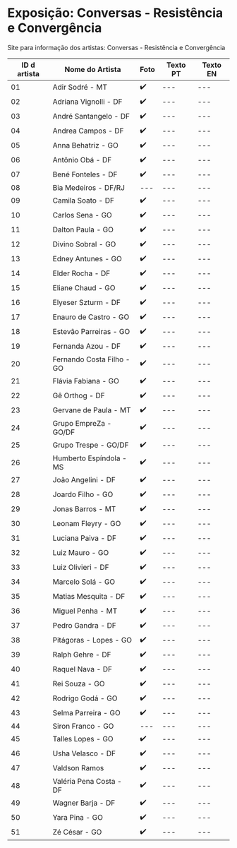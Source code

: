 # Exposição: Conversas - Resistência e Convergência
Site para informação dos artistas: Conversas - Resistência e Convergência

| ID d artista | Nome do Artista  | Foto | Texto PT | Texto EN |
| ------------ | ---------------- | --- | --- | --- |
| 01 | Adir Sodré - MT           | ✔️ | --- | --- |
| 02 | Adriana Vignolli - DF     | ✔️ | --- | --- |
| 03 | André Santangelo - DF     | ✔️ | --- | --- |
| 04 | Andrea Campos - DF        | ✔️ | --- | --- |
| 05 | Anna Behatriz - GO        | ✔️ | --- | --- |
| 06 | Antônio Obá - DF          | ✔️ | --- | --- |
| 07 | Bené Fonteles - DF        | ✔️ | --- | --- |
| 08 | Bia Medeiros - DF/RJ      | --- | --- | --- |
| 09 | Camila Soato - DF         | ✔️ | --- | --- |
| 10 | Carlos Sena - GO          | ✔️ | --- | --- |
| 11 | Dalton Paula - GO         | ✔️ | --- | --- |
| 12 | Divino Sobral - GO        | ✔️ | --- | --- |
| 13 | Edney Antunes - GO        | ✔️ | --- | --- |
| 14 | Elder Rocha - DF          | ✔️ | --- | --- |
| 15 | Eliane Chaud - GO         | ✔️ | --- | --- |
| 16 | Elyeser Szturm - DF       | ✔️ | --- | --- |
| 17 | Enauro de Castro - GO     | ✔️ | --- | --- |
| 18 | Estevão Parreiras - GO    | ✔️ | --- | --- |
| 19 | Fernanda Azou - DF        | ✔️ | --- | --- |
| 20 | Fernando Costa Filho - GO | ✔️ | --- | --- |
| 21 | Flávia Fabiana - GO       | ✔️ | --- | --- |
| 22 | Gê Orthog - DF            | ✔️ | --- | --- |
| 23 | Gervane de Paula - MT     | ✔️ | --- | --- |
| 24 | Grupo EmpreZa - GO/DF     | ✔️ | --- | --- |
| 25 | Grupo Trespe - GO/DF      | ✔️ | --- | --- |
| 26 | Humberto Espíndola - MS   | ✔️ | --- | --- |
| 27 | João Angelini - DF        | ✔️ | --- | --- |
| 28 | Joardo Filho - GO         | ✔️ | --- | --- |
| 29 | Jonas Barros - MT         | ✔️ | --- | --- |
| 30 | Leonam Fleyry - GO        | ✔️ | --- | --- |
| 31 | Luciana Paiva - DF        | ✔️ | --- | --- |
| 32 | Luiz Mauro - GO           | ✔️ | --- | --- |
| 33 | Luiz Olivieri - DF        | ✔️ | --- | --- |
| 34 | Marcelo Solá - GO         | ✔️ | --- | --- |
| 35 | Matias Mesquita - DF      | ✔️ | --- | --- |
| 36 | Miguel Penha - MT         | ✔️ | --- | --- |
| 37 | Pedro Gandra - DF         | ✔️ | --- | --- |
| 38 | Pitágoras - Lopes - GO    | ✔️ | --- | --- |
| 39 | Ralph Gehre - DF          | ✔️ | --- | --- |
| 40 | Raquel Nava - DF          | ✔️ | --- | --- |
| 41 | Rei Souza - GO            | ✔️ | --- | --- |
| 42 | Rodrigo Godá - GO         | ✔️ | --- | --- |
| 43 | Selma Parreira - GO       | ✔️ | --- | --- |
| 44 | Siron Franco - GO         | --- | --- | --- |
| 45 | Talles Lopes - GO         | ✔️ | --- | --- |
| 46 | Usha Velasco - DF         | ✔️ | --- | --- |
| 47 | Valdson Ramos             | ✔️ | --- | --- |
| 48 | Valéria Pena Costa - DF   | ✔️ | --- | --- |
| 49 | Wagner Barja - DF         | ✔️ | --- | --- |
| 50 | Yara Pina - GO            | ✔️ | --- | --- |
| 51 | Zé César - GO             | ✔️ | --- | --- |
